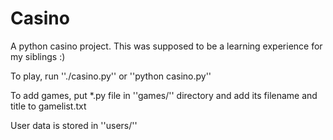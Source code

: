 Casino
======

A python casino project. This was supposed to be a learning experience for my
siblings :)

To play, run ''./casino.py'' or ''python casino.py''

To add games, put \*.py file in ''games/'' directory and add its filename and
title to gamelist.txt

User data is stored in ''users/''
